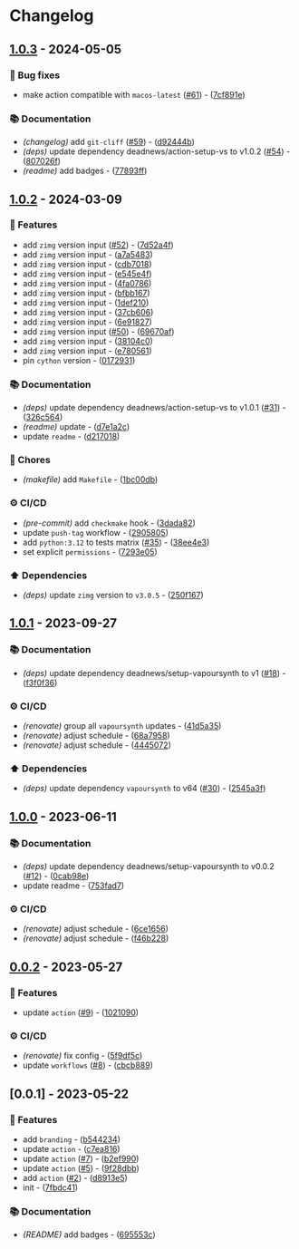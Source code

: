 # Changelog

## [1.0.3](https://github.com/DeadNews/action-setup-vs/compare/v1.0.2...v1.0.3) - 2024-05-05

### 🐛 Bug fixes

- make action compatible with `macos-latest` ([#61](https://github.com/DeadNews/action-setup-vs/issues/61)) - ([7cf891e](https://github.com/DeadNews/action-setup-vs/commit/7cf891e33a1ca36ae800a93aad9c503fa1924496))

### 📚 Documentation

- _(changelog)_ add `git-cliff` ([#59](https://github.com/DeadNews/action-setup-vs/issues/59)) - ([d92444b](https://github.com/DeadNews/action-setup-vs/commit/d92444b8a32ea22ed4024cfeb805753f2e1914f5))
- _(deps)_ update dependency deadnews/action-setup-vs to v1.0.2 ([#54](https://github.com/DeadNews/action-setup-vs/issues/54)) - ([807026f](https://github.com/DeadNews/action-setup-vs/commit/807026fd63bb7aff77349e9f1f46d91d0d2d5e8f))
- _(readme)_ add badges - ([77893ff](https://github.com/DeadNews/action-setup-vs/commit/77893ffab9520ffa06d9a4a7629bdd13541ecf1e))

## [1.0.2](https://github.com/DeadNews/action-setup-vs/compare/v1.0.1...v1.0.2) - 2024-03-09

### 🚀 Features

- add `zimg` version input ([#52](https://github.com/DeadNews/action-setup-vs/issues/52)) - ([7d52a4f](https://github.com/DeadNews/action-setup-vs/commit/7d52a4f7eb00cbdefdec6390b1dfdc13b4414551))
- add `zimg` version input - ([a7a5483](https://github.com/DeadNews/action-setup-vs/commit/a7a54832b57660b7ea00112b106e507a7c907702))
- add `zimg` version input - ([cdb7018](https://github.com/DeadNews/action-setup-vs/commit/cdb70185ed3b6fd8f6b71a638ebb3cc954dfcc12))
- add `zimg` version input - ([e545e4f](https://github.com/DeadNews/action-setup-vs/commit/e545e4f60af568214b32efd8f9e2d3cfb350233a))
- add `zimg` version input - ([4fa0786](https://github.com/DeadNews/action-setup-vs/commit/4fa078636bd9e8bfb971e4301f71dab021d91e30))
- add `zimg` version input - ([bfbb167](https://github.com/DeadNews/action-setup-vs/commit/bfbb167e1de4e752ab4dd80888cf606f129160df))
- add `zimg` version input - ([1def210](https://github.com/DeadNews/action-setup-vs/commit/1def21021471afaae463d5d514c4aaaa7e654887))
- add `zimg` version input - ([37cb606](https://github.com/DeadNews/action-setup-vs/commit/37cb6060b15850f5407e2380978d13fe864f440b))
- add `zimg` version input - ([6e91827](https://github.com/DeadNews/action-setup-vs/commit/6e91827f9af7fcbe72edb547953422342a4df5cd))
- add `zimg` version input ([#50](https://github.com/DeadNews/action-setup-vs/issues/50)) - ([69670af](https://github.com/DeadNews/action-setup-vs/commit/69670af24d94ca83e4714a395e6f7a8b6aa49b8d))
- add `zimg` version input - ([38104c0](https://github.com/DeadNews/action-setup-vs/commit/38104c07a9068105616a9aa64c9b454b0ab840e1))
- add `zimg` version input - ([e780561](https://github.com/DeadNews/action-setup-vs/commit/e780561a41cab9b1f122bc1fcd170ffac302b65a))
- pin `cython` version - ([0172931](https://github.com/DeadNews/action-setup-vs/commit/0172931302ff753920d8c7a2741fdf858c52f4da))

### 📚 Documentation

- _(deps)_ update dependency deadnews/action-setup-vs to v1.0.1 ([#31](https://github.com/DeadNews/action-setup-vs/issues/31)) - ([326c564](https://github.com/DeadNews/action-setup-vs/commit/326c5647ff2ab785bb95d0458729693d10aa1e95))
- _(readme)_ update - ([d7e1a2c](https://github.com/DeadNews/action-setup-vs/commit/d7e1a2c17ab8046f1ed9756decece34fcf2badc0))
- update `readme` - ([d217018](https://github.com/DeadNews/action-setup-vs/commit/d217018b2f82a76fd26a2dd515821f2a3fcf8dee))

### 🧹 Chores

- _(makefile)_ add `Makefile` - ([1bc00db](https://github.com/DeadNews/action-setup-vs/commit/1bc00db8884c20f2e98c3b3515f4018a65156ce7))

### ⚙️ CI/CD

- _(pre-commit)_ add `checkmake` hook - ([3dada82](https://github.com/DeadNews/action-setup-vs/commit/3dada82f041ffafa9103d4772fd78e11795f27ad))
- update `push-tag` workflow - ([2905805](https://github.com/DeadNews/action-setup-vs/commit/2905805e5431118bc3c8e827e7cb195a3c99d8f1))
- add `python:3.12` to tests matrix ([#35](https://github.com/DeadNews/action-setup-vs/issues/35)) - ([38ee4e3](https://github.com/DeadNews/action-setup-vs/commit/38ee4e3e48d434cf933105b49196a3348bcae885))
- set explicit `permissions` - ([7293e05](https://github.com/DeadNews/action-setup-vs/commit/7293e057a867e7a7ee29d497b201e1e2011754cf))

### ⬆️ Dependencies

- _(deps)_ update `zimg` version to `v3.0.5` - ([250f167](https://github.com/DeadNews/action-setup-vs/commit/250f167133445dd754ca8b977d1e1ac557d9e48c))

## [1.0.1](https://github.com/DeadNews/action-setup-vs/compare/v1.0.0...v1.0.1) - 2023-09-27

### 📚 Documentation

- _(deps)_ update dependency deadnews/setup-vapoursynth to v1 ([#18](https://github.com/DeadNews/action-setup-vs/issues/18)) - ([f3f0f36](https://github.com/DeadNews/action-setup-vs/commit/f3f0f36d1aacea7283bb23a5137b1d1eb0b5f3e0))

### ⚙️ CI/CD

- _(renovate)_ group all `vapoursynth` updates - ([41d5a35](https://github.com/DeadNews/action-setup-vs/commit/41d5a35d33f1a4fcea261295933eacbc80330a1f))
- _(renovate)_ adjust schedule - ([68a7958](https://github.com/DeadNews/action-setup-vs/commit/68a7958e5de59d29f6a27e201fff3ac4597f866f))
- _(renovate)_ adjust schedule - ([4445072](https://github.com/DeadNews/action-setup-vs/commit/4445072d8a6e5741db43ad2e9b51af2224b6c3c2))

### ⬆️ Dependencies

- _(deps)_ update dependency `vapoursynth` to v64 ([#30](https://github.com/DeadNews/action-setup-vs/issues/30)) - ([2545a3f](https://github.com/DeadNews/action-setup-vs/commit/2545a3fdb0f62bbcf2a1b6df2aabf3f79741c54d))

## [1.0.0](https://github.com/DeadNews/action-setup-vs/compare/v0.0.2...v1.0.0) - 2023-06-11

### 📚 Documentation

- _(deps)_ update dependency deadnews/setup-vapoursynth to v0.0.2 ([#12](https://github.com/DeadNews/action-setup-vs/issues/12)) - ([0cab98e](https://github.com/DeadNews/action-setup-vs/commit/0cab98e9934086ad2d8b070ac72c0d7af66b1390))
- update readme - ([753fad7](https://github.com/DeadNews/action-setup-vs/commit/753fad7d6897b90a6fd9d158ce13280c7d682996))

### ⚙️ CI/CD

- _(renovate)_ adjust schedule - ([6ce1656](https://github.com/DeadNews/action-setup-vs/commit/6ce165643904427eb2aacbad15a09c01836f8af3))
- _(renovate)_ adjust schedule - ([f46b228](https://github.com/DeadNews/action-setup-vs/commit/f46b22846851212c9bc75f562a4f6ff110360c3b))

## [0.0.2](https://github.com/DeadNews/action-setup-vs/compare/v0.0.1...v0.0.2) - 2023-05-27

### 🚀 Features

- update `action` ([#9](https://github.com/DeadNews/action-setup-vs/issues/9)) - ([1021090](https://github.com/DeadNews/action-setup-vs/commit/1021090afcebfd12960f25df3114fbefef6d8670))

### ⚙️ CI/CD

- _(renovate)_ fix config - ([5f9df5c](https://github.com/DeadNews/action-setup-vs/commit/5f9df5cb56a70f99fbbc4667f50f155ec480ce41))
- update `workflows` ([#8](https://github.com/DeadNews/action-setup-vs/issues/8)) - ([cbcb889](https://github.com/DeadNews/action-setup-vs/commit/cbcb8894e2aedcca5ac1ec20fd3672ccdcf96e02))

## [0.0.1] - 2023-05-22

### 🚀 Features

- add `branding` - ([b544234](https://github.com/DeadNews/action-setup-vs/commit/b5442345e74c3ba091dd61a8a62ac2f6b5c8bf38))
- update `action` - ([c7ea816](https://github.com/DeadNews/action-setup-vs/commit/c7ea816bca2b6d891c5016a3b519bc76391859d3))
- update `action` ([#7](https://github.com/DeadNews/action-setup-vs/issues/7)) - ([b2ef990](https://github.com/DeadNews/action-setup-vs/commit/b2ef990a00bfba8d91a4eb7df29afeb11437a427))
- update `action` ([#5](https://github.com/DeadNews/action-setup-vs/issues/5)) - ([9f28dbb](https://github.com/DeadNews/action-setup-vs/commit/9f28dbb852ce07b4c9b0ae87f9e9fb7d107c884a))
- add `action` ([#2](https://github.com/DeadNews/action-setup-vs/issues/2)) - ([d8913e5](https://github.com/DeadNews/action-setup-vs/commit/d8913e526529dbfd652c8051487856cdd889cab8))
- init - ([7fbdc41](https://github.com/DeadNews/action-setup-vs/commit/7fbdc4106ec1c0dda466c0087f98b406ad35cd98))

### 📚 Documentation

- _(README)_ add badges - ([695553c](https://github.com/DeadNews/action-setup-vs/commit/695553c27ccd1dbc729a5b2df17213a23150643d))

<!-- generated by git-cliff -->
